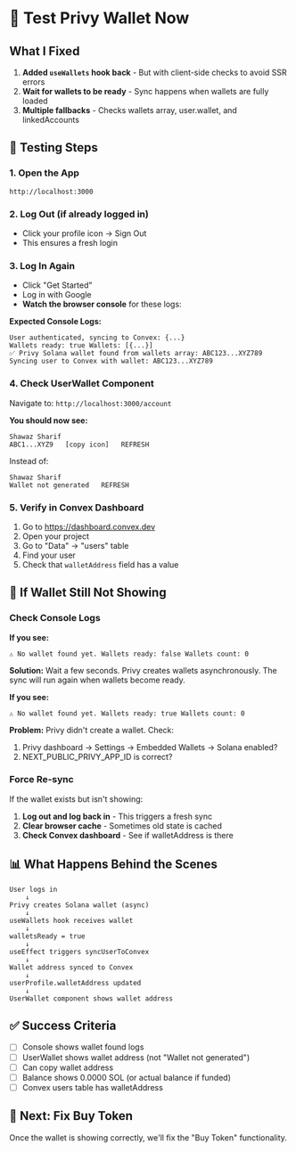 # 🧪 Test Privy Wallet Now

## What I Fixed

1. **Added `useWallets` hook back** - But with client-side checks to avoid SSR errors
2. **Wait for wallets to be ready** - Sync happens when wallets are fully loaded
3. **Multiple fallbacks** - Checks wallets array, user.wallet, and linkedAccounts

## 🧪 Testing Steps

### 1. Open the App
```
http://localhost:3000
```

### 2. Log Out (if already logged in)
- Click your profile icon → Sign Out
- This ensures a fresh login

### 3. Log In Again
- Click "Get Started"
- Log in with Google
- **Watch the browser console** for these logs:

**Expected Console Logs:**
```
User authenticated, syncing to Convex: {...}
Wallets ready: true Wallets: [{...}]
✅ Privy Solana wallet found from wallets array: ABC123...XYZ789
Syncing user to Convex with wallet: ABC123...XYZ789
```

### 4. Check UserWallet Component
Navigate to: `http://localhost:3000/account`

**You should now see:**
```
Shawaz Sharif
ABC1...XYZ9   [copy icon]   REFRESH
```

Instead of:
```
Shawaz Sharif
Wallet not generated   REFRESH
```

### 5. Verify in Convex Dashboard

1. Go to https://dashboard.convex.dev
2. Open your project
3. Go to "Data" → "users" table
4. Find your user
5. Check that `walletAddress` field has a value

## 🐛 If Wallet Still Not Showing

### Check Console Logs

**If you see:**
```
⚠️ No wallet found yet. Wallets ready: false Wallets count: 0
```

**Solution:** Wait a few seconds. Privy creates wallets asynchronously. The sync will run again when wallets become ready.

**If you see:**
```
⚠️ No wallet found yet. Wallets ready: true Wallets count: 0
```

**Problem:** Privy didn't create a wallet. Check:
1. Privy dashboard → Settings → Embedded Wallets → Solana enabled?
2. NEXT_PUBLIC_PRIVY_APP_ID is correct?

### Force Re-sync

If the wallet exists but isn't showing:

1. **Log out and log back in** - This triggers a fresh sync
2. **Clear browser cache** - Sometimes old state is cached
3. **Check Convex dashboard** - See if walletAddress is there

## 📊 What Happens Behind the Scenes

```
User logs in
    ↓
Privy creates Solana wallet (async)
    ↓
useWallets hook receives wallet
    ↓
walletsReady = true
    ↓
useEffect triggers syncUserToConvex
    ↓
Wallet address synced to Convex
    ↓
userProfile.walletAddress updated
    ↓
UserWallet component shows wallet address
```

## ✅ Success Criteria

- [ ] Console shows wallet found logs
- [ ] UserWallet shows wallet address (not "Wallet not generated")
- [ ] Can copy wallet address
- [ ] Balance shows 0.0000 SOL (or actual balance if funded)
- [ ] Convex users table has walletAddress

## 🔧 Next: Fix Buy Token

Once the wallet is showing correctly, we'll fix the "Buy Token" functionality.

